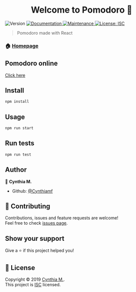 <h1 align="center">Welcome to Pomodoro 👋</h1>
<p>
  <img alt="Version" src="https://img.shields.io/badge/version-1.0.0-blue.svg?cacheSeconds=2592000" />
  <a href="https://pomodoro-cynthia.netlify.com/" target="_blank">
    <img alt="Documentation" src="https://img.shields.io/badge/documentation-yes-brightgreen.svg" />
  </a>
  <a href="https://github.com/Cynthiamf/pomodoro/graphs/commit-activity" target="_blank">
    <img alt="Maintenance" src="https://img.shields.io/badge/Maintained%3F-yes-green.svg" />
  </a>
  <a href="https://github.com/Cynthiamf/pomodoro/blob/master/LICENSE" target="_blank">
    <img alt="License: ISC" src="https://img.shields.io/badge/License-ISC-yellow.svg" />
  </a>
</p>

> Pomodoro made with React

### 🏠 [Homepage](https://github.com/Cynthiamf/pomodoro#readme)

## Pomodoro online

[Click here](https://pomodoro-cynthia.netlify.com/)

## Install

```sh
npm install
```

## Usage

```sh
npm run start
```

## Run tests

```sh
npm run test
```

## Author

👤 **Cynthia M.**

* Github: [@Cynthiamf](https://github.com/Cynthiamf)

## 🤝 Contributing

Contributions, issues and feature requests are welcome!<br />Feel free to check [issues page](https://github.com/Cynthiamf/pomodoro/issues).

## Show your support

Give a ⭐️ if this project helped you!

## 📝 License

Copyright © 2019 [Cynthia M.](https://github.com/Cynthiamf).<br />
This project is [ISC](https://github.com/Cynthiamf/pomodoro/blob/master/LICENSE) licensed.

